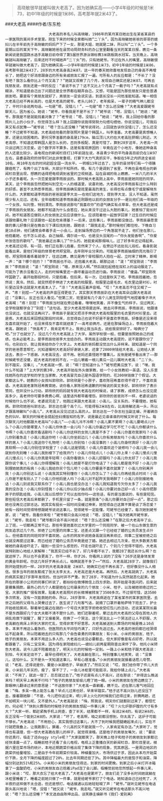 > 高晓敏很早就被叫做大老高了。因为她确实高——小学4年级的时候是1米73，初中1年级的时候是1米86，高考那年就2米43了。

###大老高
####作者/东东枪

						大老高的本名儿叫高晓敏，1986年的某月某日她出生在某省某县的一家医院的某间手术室里。刚生下来的时候全家都叫她“二丫头”，因为高晓敏她爸爸的哥哥的媳妇儿在半年前先于高晓敏的妈妈产下了一女，那是大姐，她就是二妹，所以叫“二丫头”。一个多星期以后的某天下午，高晓敏她爸在县劳动局财务科的办公室里翻看当天的某某日报，瞧见一条新闻说是我国跳水选手高敏日前夺得了第5届世界游泳锦标赛3米跳板跳水冠军。当天晚上，高晓敏就叫高晓敏了。后来还时不时喊她声“二丫头”的，只有她姥爷。不过在外人的嘴里，高晓敏很早就被叫做大老高了。因为她确实高——小学4年级的时候是1米73，初中1年级的时候是1米86，高考那年就2米43了。28岁的大老高身高2米87。这一年的春天她欣喜地发现自己的身高不再增长了，她把这个好消息跟身边的所有亲戚朋友汇报了一遍。可所有人的反应都是：“不长了？没有吧？我怎么看你比上个月又高了？”她就又观察了几个月，发现自己确实还是2米87。可再去找朋友说，朋友还是一样的反应：“谁说不长了？这不又比上个月高了一截子吗？”大老高就有点糊涂，不知道是自己出了问题还是全世界都在糊弄自己。又想，可能是因为那些朋友只是些普通朋友吧。要是有个男朋友就好了，男朋友一定会说实话，到底长没长一问他准能知道。唯一相信大老高已经不再长高的，也是大老高的姥爷。老头儿86了，老年痴呆，一辈子的精气神儿都没了，平时只会说两句话。一句是“嗯，没错儿！”，一句是“嗯？怎么还没睡？”大老高爱跟姥爷聊天儿，因为省心。她说：“姥爷，你看我是不是不长了？”姥爷说：“嗯，没错儿！”她说：“姥爷，那我是不是就能找着对象了？”老爷说：“嗯，没错儿！”她说：“姥爷，我上回给你看的那照片儿上的小伙子，你觉得怎么样？我上回跟你说我得努努力勾搭勾搭他，你说没错儿，可我后来又有点犹豫⋯⋯”姥爷说：“嗯？怎么还没睡？”姥爷说得对。上回就告诉你没错儿了，怎么还没睡？不过姥爷不知道，大老高给他看的那张照片里是个韩国人，叫李准基。大老高要是真想睡人家，还是比较困难的。更何况李准基的身高是179cm，脑瓜顶儿大约在大老高肚脐眼儿附近。大老高想，不知道这帮韩国人是怎么长的，否则多般配，真是可惜了。算到28岁这年，大老高一共只谈过两三次恋爱。这个数字并不算多。这是有客观原因的：毕竟在这个小地方，像她这种身高的人还是比较少。县电视台的新闻栏目打13年前就在说，本县青少年的平均身高目前仍在1米97左右，县委县政府的领导们对此非常重视，打算下大力气真抓实干，争取在5年之内挤进全省前10名，用10年左右的时间赶超全国一流水平。一转眼13年过去了，当年的县领导们有一个得胰腺癌死了，有两个出了车祸，大部分不知所终。哦，有几个是调到了省里，不再在县电视台的新闻栏目里出现，想瞧的话得把电视调到省里的卫视频道。站在县城的街上瞧瞧，一米六几的半大小子还多着呢。头一次恋爱是跟李雨辰谈的。那时候大老高刚上高中，李雨辰是她同班的同学。某天，这个李雨辰忽然把她叫到空无一人的楼道里，说喜欢她。大老高没对李雨辰有过什么特别的好感，甚至不太熟悉李雨辰，但李雨辰确实是班里最高的男生，长得也有点像毛宁或是解晓东什么的，大家都知道李雨辰的爸爸就是李大龙——在他们这地方，提到李大龙，没人不知道，虽然很少有人见过。还有，全年级都知道李雨辰最近刚跟他以前的女朋友分手——是比他们高一年级的一个女孩，叫刘雪，特别漂亮。李雨辰说那句“我喜欢你”的语气确实有点草率，但大老高还是成了李雨辰的女朋友。她都不知道为什么会答应，她从来没干过这么大胆的事儿，她害怕了挺长时间，她不知道答应做别人的女朋友之后应该做什么。应该陪着他一起放学回家？过生日的时候应该跟他要礼物？应该跟他一起去吃肯德基？——后来，这些事儿，李雨辰都没做过。李雨辰最愿意做的事儿好像只是在晚自习下课后找到她，跟她说：“跟我走走。”那时候他们都住校，下晚自习是10点钟，他们通常会牵着手走一小会儿，走到操场旁边的一个角落就不走了。他们坐在那儿，他抱着她，也不怎么说话，自己抽烟，偶尔说一句，也是没头没尾的——“你头发挺香啊”、“你爱听张信哲的歌吗”、“我爸最近出事儿了”什么的。她挺爱闻那烟味儿，过了好多年还记得起来。大老高还记得，有一回，他们正在那儿抱着，忽然来了个人，在旁边不远处玩儿双杠。看身影就能看出来，是他们年级的体育老师郑宝刚，去年刚毕业分来的。可能是李雨辰抽烟的亮光吸引了他，郑宝刚练着练着就停了，往这边瞧，瞧见是两个穿校服的人抱在一起，立时来了精神，断喝一声：“谁？哪个班的？！”李雨辰也不动，还抱着大老高，朝那边说：“滚！”郑宝刚说：“李雨辰？”李雨辰说：“滚！”郑宝刚说：“哦，原来没人啊。”然后就捡起搭在双杠上的运动服走了。可能为了表示没看见人，走的时候嘴里还一直哼着运动员进行曲。李雨辰说：“傻逼。”郑宝刚改哼国歌了。最开始那段时间，只是抱着。但后来，有一次，已经是秋天了吧。李雨辰抱着她，忽然说：真冷。然后，就突然把手伸进了大老高的校服里。校服里边是毛衣，毛衣里边是衬衫，衬衫里边没多远就是大老高本人了。“凉！”大老高压着声音喊。“哎！”大老高忍不住又喊了一声。“疼！别捏⋯⋯”大老高的声音压得更低了。其实那天李雨辰趴在大老高耳朵边跟大老高说过：“没事儿，反正也没人看见。”但第二天，班里就有几个高个儿男生阴阳怪气地捏着嗓子冲大老高喊：“疼！别捏！”李雨辰当时就在旁边看着，嘿嘿地笑着，并不像生气的样子。没过两天，全学校就都学会了“别捏！”这句话。至少大老高觉得是这样。她去问李雨辰，李雨辰说，他跟谁也没说过。也就没法再问了。李雨辰于是就又把凉手伸进大老高校服里的毛衣里的衬衫里去。还是疼。大老高后来回想起那段时间来，总觉得自己也说不好是不是喜欢李雨辰。好像是还没来得及喜欢就开始了，也没来得及不喜欢就结束了——高考前俩月，还是在那操场边上，李雨辰抱着大老高，跟她说：“快高考了，我肯定考不上。我爸让我当兵去，说给我安排好了。咱俩分了吧。”分了也就分了。没过几个月大老高就上了大学。虽然学校很一般，但要是按照她自己的成绩，也未必能考上。是李雨辰他爸李大龙给办的。李雨辰主动跟大老高提的，说不是跟你分了吗，也别白分，我让我爸给你办个大学上。大老高的爸妈都没觉出什么异样来。就知道是一个同学的爸爸愿意帮忙。光知道嘱咐大老高好好谢谢人家，还拿了2000块钱给大老高，让她给人家送去，表示一下感谢。大老高没去，说不用。爸妈还直怪她不懂事儿。反倒是姥爷看出来了——那时候姥爷还没傻，趁大老高的爸妈不在，一边儿嚼着一根儿黄瓜一边儿嘱咐大老高：“二丫头，别不踏实，没事儿 。”大老高就一愣，说：“啊？您知道什么？”姥爷把黄瓜放下，说：“嘿，我什么不知道？”上大学的第3年，大老高开始在外头做家教，给一个小女孩教初一英语。没人乐意找她所在的这学校的学生当家教，大老高冒充自己是外国语学院的，花200块钱做了个假证。大家都这么干。她教的小女孩叫郭欣欣。郭欣欣是个小胖子，喜欢陈冠希喜欢得不得了，不喜欢英语。大老高就老拿陈冠希教育她，说你看人家陈冠希道歉的时候说的英文多好。郭欣欣听了表示赞同，但并没什么行动。郭欣欣的妈妈就专挑大老高在的时候说，请了家教，成绩怎么也没见提高多少，高老师你可要多费费心啊，话里话外都带着埋怨。郭欣欣的爸爸则不一样，老婆说话的时候他什么也不说，老婆说完走了，他跑过来跟大老高说：小高儿，没关系的，不要理她，她有病。郭欣欣她爸叫郭志达，郭志达也是个高个儿，可能得有2米8左右，比高晓敏还高一头，所以才跟高晓敏叫“小高儿”，大老高从没见过这么高的人。郭志达在一个杂志社当副主编，开着辆白色的SUV，聊天的时候老会提起些妇孺皆知的名字，说是最近见谁谁谁的时候又听说了什么。每次聊天儿时他都跟大老高叫“小高儿”——小高儿冷不冷啊？小高儿累不累啊？小高儿要喝点儿什么？小高儿你是哪里人？小高儿你休息一会儿吗？小高儿你最近学习忙不忙？小高儿你都读什么书啊？小高儿你喜欢看话剧吗？小高儿你这样的女孩儿真是不多了！小高儿你喜欢我家吗？小高儿你别着急走！小高儿我送你吧！小高儿你坐前边儿！小高儿你有男朋友吗？小高儿你喜欢什么样的男人？小高儿我送你个礼物吧！小高儿你别怕！小高没事的！小高儿你身材真好！小高儿你真软啊⋯⋯小高儿你别住学校里了！小高儿这是钥匙！小高儿你喜欢这个装修吗？小高儿我一会儿就到你先别睡！小高儿我到楼下了给我开门！小高儿你轻点儿！小高儿你上来！小高儿慢点儿慢点儿慢点儿！小高儿你真是年轻啊！小高你看镜头！小高儿舒服吗？小高儿你太好了！小高儿我跟你说个事儿！小高儿你得理解我！小高儿她是不是打你电话了？小高儿都是我不好！小高儿你别理她她真的有病！小高儿我给你买个包儿吧？小高儿你要是不喜欢就算了！小高儿你别离开我！小高儿你别这么说！小高我其实特别懂你！小高儿你怎么了？小高儿你再给我点时间！小高儿你是不是有别人了？小高儿你他妈是人吗？小高儿对不起昨天我喝醉了！小高儿你别接她电话！小高儿别说我又联系你了！小高儿我也是没办法！小高儿我知道我亏欠你太多了！小高儿我真的没办法！小高儿你别怪我！小高儿你以后少抽点烟！小高儿你要对自己好一点！小高你把那房子的钥匙给我。小高儿我以后想你了可以去找你吗⋯⋯这些话，有的是当面说的，有些是短信。那些短信大老高后来都删了，手机里只留了一条，就是那条“小高儿你要对自己好一点”。那之后她也没再见过郭志达。她其实有挺长一段时间没缓过神来，她觉得自己这算不算是谈了场恋爱？她有一段时间觉得特想跟姥爷说说这事儿，觉得姥爷一定能懂，可姥爷已经傻了。每次她到姥爷家，说：“姥爷，我看你来啦！”姥爷都只会高兴地说：“嗯，没错儿！”每次她离开姥爷家，说：“姥爷，我走啦！”姥爷都只会不高兴地说：“嗯？怎么还没睡？”在那之后大老高毕了业、上了班，一切都再正常不过。那些年里她喜欢过大学里的一个同班同学、被一个在山东做生意的网友追求过几个月、拒绝了公司里的同事二宝，还差点又跟一个已经结了婚的公务员发生点什么，但他喜欢的同班同学不喜欢她、山东的网友听说她身高就没再来烦过、同事二宝被拒绝之后也就没再提过这事，而已经结了婚的公务员毕竟是结了婚。她还去相过几次亲，但大多数男方都被她的身高给吓走了。碰到一些没什么感觉的，吓走也就吓走了。个别几个觉得不错的，大老高就特别耐心地给人家解释：“我其实已经不长了，好几年都不长了，我都28了我还长什么啊？也就这样了。所以也不会更高了。你不一样，你才26，你看网上说的了没有？26岁还是身体发育的黄金年龄呢。你这几年好歹再长点儿，咱俩就差不多了⋯⋯”然后，大老高就28岁了。就像我们刚开始提到的一样，28岁的大老高身高是 2米87。她确实已经不再长高了，但好像没什么人相信。很多当年的朋友都成了张太太李太太，大老高还是大老高。再然后，大老高就病了。大老高的病其实是27岁那年发现的。但当时并不严重。到了28岁，不知道为什么突然就恶化起来。她所在的那家小公司的同事们听说了，都纷纷在微博微信上四方求助，刚开始是寻医问药，后来就是募集捐款。最热心的几个人都是她在公司最亲的几个朋友：小米、桔子，以及被她拒绝过的二宝。大家的推广很有效果，贴着大老高照片的长微博被转发了3500多次。不过很可惜，这3500多次转发，没有一次能救她的命。所以，28岁那年，大老高病逝在了某省某市的某家医院里。去世之后她的父母马上哭晕过去了，医生说了几句客气话，就摘了口罩开着帕萨特下班去了，护士开始收拾房间，聊着单位最近在搞的一个号召大家签字拒绝收受红包儿的活动，还说某某院长最不是东西跟好几个女大夫都不清不楚什么的，她们还聊着呢，晕过去的大老高的父母在其他人的胡乱抢救下就醒了，醒了又接着哭，但换了一个哭法，这个哭法比上一个哭法还让人不舒服，大老高躺在病床上听到大家的忙乱，觉得非常不好意思。大老高被送到火葬场的时候是晚上10点多，本来不用这么着急的，但医院的太平间恰巧满了，只好先送过去。大老高的爸妈都已经哭得站不起身来，所以陪着她去的只有那几个自告奋勇的同事朋友：有小米、小米的男朋友、桔子、桔子的男朋友。本来不用这么多人的，大老高也说没必要都去，但大家好像是有点好奇，所以就都跟着了。只有二宝没来，因为得在家陪媳妇儿——媳妇儿前两星期刚查出来怀了孕。他托小米转告大老高，说今儿就不陪着她去了，明天火化的时候他一定到。一路上小米和桔子跟大老高说：别怕，今天肯定烧不了，最早也得明天了。大老高躺在那儿，特别懂事儿地笑笑，说：“没事儿，这怕什么，又不是头一天知道这事儿，早有心理准备。”小米的男朋友就接着话茬儿夸赞，说：“老高，还得说是你，要是小米跟桔子，早崩溃了。”然后又说：“哎，我们给你带了件儿大衣来，小米前几年买的，瘦了，穿不了了，一会儿冰柜里可能挺凉，我给你铺上点儿。”大老高说：“不用了，就这一宿了，忍忍就过去了。”桔子还是有点儿不高兴，还在那说：“非得这么晚送来吗？明天早上再来不行吗？”桔子的男朋友偷偷儿瞪了她一眼。小米的男朋友在旁边瞧见了，那眼神儿翻译过来的意思是：“不送放你家？”大老高一直躺着，瞧不见。还在那儿客气地回应着：“嗨，多呆一晚上能怎么着？早点儿过来也好，早来早踏实。”桔子这不高兴劲儿还没压下去，接着跟她聊：“不是，今儿把你送过来，明儿早上火化的时候我们还得过来，折腾两趟，还不如明天一块儿呢，又不是外人。”大老高就说：“嗨，照我说，明天你们就都别过来了，都怪忙的，何必呢？”快到火葬场的时候桔子的男朋友想起一件事儿来：“哎？火化炉那炉膛的尺寸有多大？”大家一听，都赶紧掏手机上网查，查了半天，结果都不一样，有说2米4的，有说2米6的，反正没有一个能到2米8的。大家说：“坏了，老高啊，咱之前都没想到，你太高了，这炉子可能不够长。”大老高说：“不用担心，其实我想过这事儿，大不了到时候我把腿蜷起来点儿，实在不行就把我叠上，让我跪那儿，撅着，个儿高的又不是就我一个，人家肯定有办法。”大家听了，觉得也有道理，但一想大老高跪在那儿的样子，就觉得滑稽。还是桔子的男朋友嘴欠，说：“要说你还真行，临走了还doggy style呢？”大家就都笑了。那天晚上桔子和桔子的男朋友到家都已经快凌晨一点了，临睡前桔子还看了会儿电视，电视上正重播白天的新闻栏目，那栏目里说，根据六里庄菜市场的统计，本地近期蔬菜价格出现了集体下降的现象，究其原因，一是周边地区的蔬菜供给量增加，二是由于今年前期菜价较高，种植量加大，市场供过于求，因此从本月开始菜价下跌，全月下降的幅度超过了20%，比去年同期还低了3%。其中降幅最大的是茄子和油菜，降幅分别达到51%和25%。小米和小米的男朋友住得远，到家的时间更晚。到家之后小米打开冰箱拿了一盒酸奶吃，小米的男朋友自己抱着iPad泡了会儿脚。临睡觉前他忽然想起一件事儿来，跟小米说：“哎，那大衣忘了给大老高了。”大老高也是累坏了。朋友们走了没多长时间她就躺在冰柜里睡着了。睡着之前她只做了一件事，就是给姥爷家打了个电话。她知道自己已经死了，大半夜的这样做不太合适，但还是想打。电话接通以后她轻轻喊了声：“姥爷。”就听见姥爷在电话那头高兴地说：“嗯，没错！”她又说：“姥爷，我走啦。”就又听见姥爷在电话那头不高兴地说：“嗯？怎么还没睡？”本文选自由陈坤出品、谈笑静主编新书《我们·爱别离》			  		